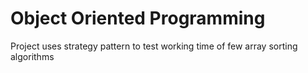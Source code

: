# Object Oriented Programming
Project uses strategy pattern to test working time of few array sorting algorithms

